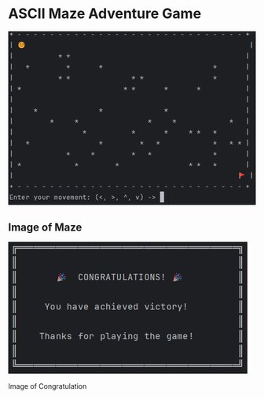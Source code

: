 # ASCII Maze Adventure Game

![Image Maze](https://github.com/ameer611/ASCII-Maze-Adventure-Game/blob/main/images/img.png)

Image of Maze
---
![Image Congratulation](https://github.com/ameer611/ASCII-Maze-Adventure-Game/blob/main/images/img_1.png)

Image of Congratulation
